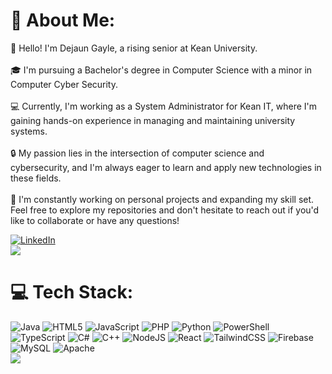 # 💫 About Me:
👋 Hello! I'm Dejaun Gayle, a rising senior at Kean University.<br><br>🎓 I'm pursuing a Bachelor's degree in Computer Science with a minor in Computer Cyber Security.<br><br>💻 Currently, I'm working as a System Administrator for Kean IT, where I'm gaining hands-on experience in managing and maintaining university systems.<br><br>🔒 My passion lies in the intersection of computer science and cybersecurity, and I'm always eager to learn and apply new technologies in these fields.<br><br>🚀 I'm constantly working on personal projects and expanding my skill set. Feel free to explore my repositories and don't hesitate to reach out if you'd like to collaborate or have any questions!<br/>

[![LinkedIn](https://img.shields.io/badge/LinkedIn-%230077B5.svg?logo=linkedin&logoColor=white)](https://linkedin.com/in/dev-dejaun) <br/>
[![](https://visitcount.itsvg.in/api?id=dejaung&icon=0&color=0)](https://visitcount.itsvg.in)

# 💻 Tech Stack:
![Java](https://img.shields.io/badge/java-%23ED8B00.svg?style=for-the-badge&logo=openjdk&logoColor=white) ![HTML5](https://img.shields.io/badge/html5-%23E34F26.svg?style=for-the-badge&logo=html5&logoColor=white) ![JavaScript](https://img.shields.io/badge/javascript-%23323330.svg?style=for-the-badge&logo=javascript&logoColor=%23F7DF1E) ![PHP](https://img.shields.io/badge/php-%23777BB4.svg?style=for-the-badge&logo=php&logoColor=white) ![Python](https://img.shields.io/badge/python-3670A0?style=for-the-badge&logo=python&logoColor=ffdd54) ![PowerShell](https://img.shields.io/badge/PowerShell-%235391FE.svg?style=for-the-badge&logo=powershell&logoColor=white) ![TypeScript](https://img.shields.io/badge/typescript-%23007ACC.svg?style=for-the-badge&logo=typescript&logoColor=white) ![C#](https://img.shields.io/badge/c%23-%23239120.svg?style=for-the-badge&logo=csharp&logoColor=white) ![C++](https://img.shields.io/badge/c++-%2300599C.svg?style=for-the-badge&logo=c%2B%2B&logoColor=white) ![NodeJS](https://img.shields.io/badge/node.js-6DA55F?style=for-the-badge&logo=node.js&logoColor=white) ![React](https://img.shields.io/badge/react-%2320232a.svg?style=for-the-badge&logo=react&logoColor=%2361DAFB) ![TailwindCSS](https://img.shields.io/badge/tailwindcss-%2338B2AC.svg?style=for-the-badge&logo=tailwind-css&logoColor=white) ![Firebase](https://img.shields.io/badge/firebase-a08021?style=for-the-badge&logo=firebase&logoColor=ffcd34) ![MySQL](https://img.shields.io/badge/mysql-4479A1.svg?style=for-the-badge&logo=mysql&logoColor=white) ![Apache](https://img.shields.io/badge/apache-%23D42029.svg?style=for-the-badge&logo=apache&logoColor=white)<br/>
![](https://github-readme-stats.vercel.app/api/top-langs/?username=dejaung&theme=gruvbox&hide_border=false&include_all_commits=true&count_private=true&layout=compact)<br/>
